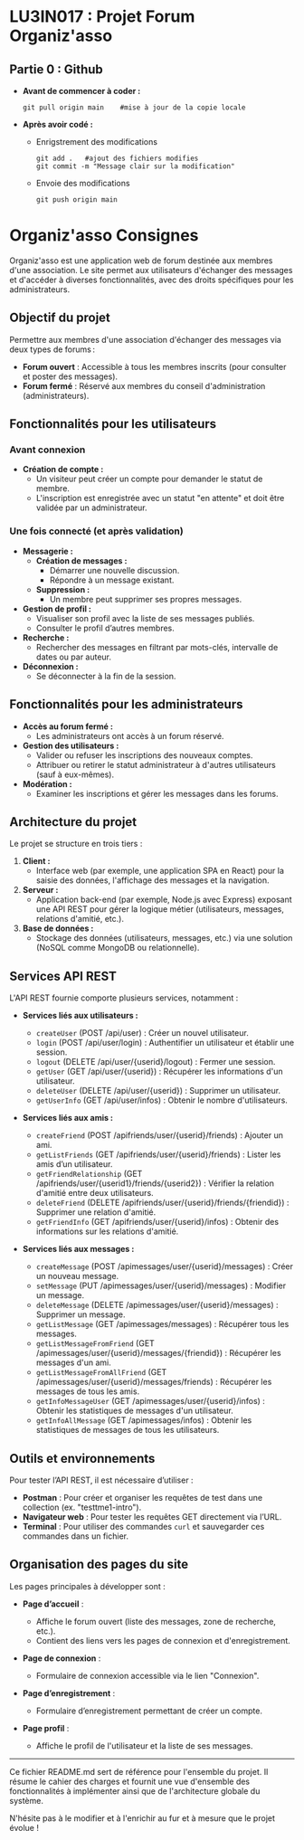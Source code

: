 # LU3IN017 : Projet Forum Organiz'asso

## Partie 0 : Github

- **Avant de commencer à coder :**
    ```
    git pull origin main    #mise à jour de la copie locale
    ```

- **Après avoir codé :**
    - Enrigstrement des modifications 
        ```
        git add .   #ajout des fichiers modifies
        git commit -m "Message clair sur la modification"
        ```
    - Envoie des modifications 
        ```
        git push origin main
        ```

# Organiz'asso Consignes

Organiz'asso est une application web de forum destinée aux membres d'une association. Le site permet aux utilisateurs d'échanger des messages et d'accéder à diverses fonctionnalités, avec des droits spécifiques pour les administrateurs.

## Objectif du projet

Permettre aux membres d'une association d'échanger des messages via deux types de forums :
- **Forum ouvert** : Accessible à tous les membres inscrits (pour consulter et poster des messages).
- **Forum fermé** : Réservé aux membres du conseil d'administration (administrateurs).

## Fonctionnalités pour les utilisateurs

### Avant connexion
- **Création de compte :**  
  - Un visiteur peut créer un compte pour demander le statut de membre.
  - L'inscription est enregistrée avec un statut "en attente" et doit être validée par un administrateur.

### Une fois connecté (et après validation)
- **Messagerie :**
  - **Création de messages :**  
    - Démarrer une nouvelle discussion.
    - Répondre à un message existant.
  - **Suppression :**  
    - Un membre peut supprimer ses propres messages.
- **Gestion de profil :**
  - Visualiser son profil avec la liste de ses messages publiés.
  - Consulter le profil d’autres membres.
- **Recherche :**
  - Rechercher des messages en filtrant par mots-clés, intervalle de dates ou par auteur.
- **Déconnexion :**
  - Se déconnecter à la fin de la session.

## Fonctionnalités pour les administrateurs

- **Accès au forum fermé :**  
  - Les administrateurs ont accès à un forum réservé.
- **Gestion des utilisateurs :**
  - Valider ou refuser les inscriptions des nouveaux comptes.
  - Attribuer ou retirer le statut administrateur à d'autres utilisateurs (sauf à eux-mêmes).
- **Modération :**
  - Examiner les inscriptions et gérer les messages dans les forums.

## Architecture du projet

Le projet se structure en trois tiers :

1. **Client :**
   - Interface web (par exemple, une application SPA en React) pour la saisie des données, l'affichage des messages et la navigation.
2. **Serveur :**
   - Application back-end (par exemple, Node.js avec Express) exposant une API REST pour gérer la logique métier (utilisateurs, messages, relations d'amitié, etc.).
3. **Base de données :**
   - Stockage des données (utilisateurs, messages, etc.) via une solution (NoSQL comme MongoDB ou relationnelle).

## Services API REST

L'API REST fournie comporte plusieurs services, notamment :

- **Services liés aux utilisateurs :**
  - `createUser` (POST /api/user) : Créer un nouvel utilisateur.
  - `login` (POST /api/user/login) : Authentifier un utilisateur et établir une session.
  - `logout` (DELETE /api/user/{userid}/logout) : Fermer une session.
  - `getUser` (GET /api/user/{userid}) : Récupérer les informations d'un utilisateur.
  - `deleteUser` (DELETE /api/user/{userid}) : Supprimer un utilisateur.
  - `getUserInfo` (GET /api/user/infos) : Obtenir le nombre d'utilisateurs.

- **Services liés aux amis :**
  - `createFriend` (POST /apifriends/user/{userid}/friends) : Ajouter un ami.
  - `getListFriends` (GET /apifriends/user/{userid}/friends) : Lister les amis d’un utilisateur.
  - `getFriendRelationship` (GET /apifriends/user/{userid1}/friends/{userid2}) : Vérifier la relation d'amitié entre deux utilisateurs.
  - `deleteFriend` (DELETE /apifriends/user/{userid}/friends/{friendid}) : Supprimer une relation d'amitié.
  - `getFriendInfo` (GET /apifriends/user/{userid}/infos) : Obtenir des informations sur les relations d'amitié.

- **Services liés aux messages :**
  - `createMessage` (POST /apimessages/user/{userid}/messages) : Créer un nouveau message.
  - `setMessage` (PUT /apimessages/user/{userid}/messages) : Modifier un message.
  - `deleteMessage` (DELETE /apimessages/user/{userid}/messages) : Supprimer un message.
  - `getListMessage` (GET /apimessages/messages) : Récupérer tous les messages.
  - `getListMessageFromFriend` (GET /apimessages/user/{userid}/messages/{friendid}) : Récupérer les messages d'un ami.
  - `getListMessageFromAllFriend` (GET /apimessages/user/{userid}/messages/friends) : Récupérer les messages de tous les amis.
  - `getInfoMessageUser` (GET /apimessages/user/{userid}/infos) : Obtenir les statistiques de messages d'un utilisateur.
  - `getInfoAllMessage` (GET /apimessages/infos) : Obtenir les statistiques de messages de tous les utilisateurs.

## Outils et environnements

Pour tester l’API REST, il est nécessaire d’utiliser :

- **Postman** : Pour créer et organiser les requêtes de test dans une collection (ex. "testtme1-intro").
- **Navigateur web** : Pour tester les requêtes GET directement via l’URL.
- **Terminal** : Pour utiliser des commandes `curl` et sauvegarder ces commandes dans un fichier.

## Organisation des pages du site

Les pages principales à développer sont :

- **Page d’accueil** :  
  - Affiche le forum ouvert (liste des messages, zone de recherche, etc.).
  - Contient des liens vers les pages de connexion et d'enregistrement.

- **Page de connexion** :  
  - Formulaire de connexion accessible via le lien "Connexion".

- **Page d’enregistrement** :  
  - Formulaire d’enregistrement permettant de créer un compte.

- **Page profil** :  
  - Affiche le profil de l'utilisateur et la liste de ses messages.

---

Ce fichier README.md sert de référence pour l'ensemble du projet. Il résume le cahier des charges et fournit une vue d'ensemble des fonctionnalités à implémenter ainsi que de l'architecture globale du système.

N'hésite pas à le modifier et à l'enrichir au fur et à mesure que le projet évolue !
